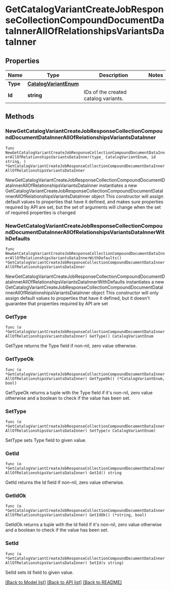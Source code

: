 # GetCatalogVariantCreateJobResponseCollectionCompoundDocumentDataInnerAllOfRelationshipsVariantsDataInner

## Properties

Name | Type | Description | Notes
------------ | ------------- | ------------- | -------------
**Type** | [**CatalogVariantEnum**](CatalogVariantEnum.md) |  | 
**Id** | **string** | IDs of the created catalog variants. | 

## Methods

### NewGetCatalogVariantCreateJobResponseCollectionCompoundDocumentDataInnerAllOfRelationshipsVariantsDataInner

`func NewGetCatalogVariantCreateJobResponseCollectionCompoundDocumentDataInnerAllOfRelationshipsVariantsDataInner(type_ CatalogVariantEnum, id string, ) *GetCatalogVariantCreateJobResponseCollectionCompoundDocumentDataInnerAllOfRelationshipsVariantsDataInner`

NewGetCatalogVariantCreateJobResponseCollectionCompoundDocumentDataInnerAllOfRelationshipsVariantsDataInner instantiates a new GetCatalogVariantCreateJobResponseCollectionCompoundDocumentDataInnerAllOfRelationshipsVariantsDataInner object
This constructor will assign default values to properties that have it defined,
and makes sure properties required by API are set, but the set of arguments
will change when the set of required properties is changed

### NewGetCatalogVariantCreateJobResponseCollectionCompoundDocumentDataInnerAllOfRelationshipsVariantsDataInnerWithDefaults

`func NewGetCatalogVariantCreateJobResponseCollectionCompoundDocumentDataInnerAllOfRelationshipsVariantsDataInnerWithDefaults() *GetCatalogVariantCreateJobResponseCollectionCompoundDocumentDataInnerAllOfRelationshipsVariantsDataInner`

NewGetCatalogVariantCreateJobResponseCollectionCompoundDocumentDataInnerAllOfRelationshipsVariantsDataInnerWithDefaults instantiates a new GetCatalogVariantCreateJobResponseCollectionCompoundDocumentDataInnerAllOfRelationshipsVariantsDataInner object
This constructor will only assign default values to properties that have it defined,
but it doesn't guarantee that properties required by API are set

### GetType

`func (o *GetCatalogVariantCreateJobResponseCollectionCompoundDocumentDataInnerAllOfRelationshipsVariantsDataInner) GetType() CatalogVariantEnum`

GetType returns the Type field if non-nil, zero value otherwise.

### GetTypeOk

`func (o *GetCatalogVariantCreateJobResponseCollectionCompoundDocumentDataInnerAllOfRelationshipsVariantsDataInner) GetTypeOk() (*CatalogVariantEnum, bool)`

GetTypeOk returns a tuple with the Type field if it's non-nil, zero value otherwise
and a boolean to check if the value has been set.

### SetType

`func (o *GetCatalogVariantCreateJobResponseCollectionCompoundDocumentDataInnerAllOfRelationshipsVariantsDataInner) SetType(v CatalogVariantEnum)`

SetType sets Type field to given value.


### GetId

`func (o *GetCatalogVariantCreateJobResponseCollectionCompoundDocumentDataInnerAllOfRelationshipsVariantsDataInner) GetId() string`

GetId returns the Id field if non-nil, zero value otherwise.

### GetIdOk

`func (o *GetCatalogVariantCreateJobResponseCollectionCompoundDocumentDataInnerAllOfRelationshipsVariantsDataInner) GetIdOk() (*string, bool)`

GetIdOk returns a tuple with the Id field if it's non-nil, zero value otherwise
and a boolean to check if the value has been set.

### SetId

`func (o *GetCatalogVariantCreateJobResponseCollectionCompoundDocumentDataInnerAllOfRelationshipsVariantsDataInner) SetId(v string)`

SetId sets Id field to given value.



[[Back to Model list]](../README.md#documentation-for-models) [[Back to API list]](../README.md#documentation-for-api-endpoints) [[Back to README]](../README.md)


